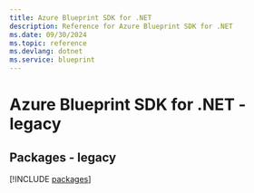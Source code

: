 ```yaml
---
title: Azure Blueprint SDK for .NET
description: Reference for Azure Blueprint SDK for .NET
ms.date: 09/30/2024
ms.topic: reference
ms.devlang: dotnet
ms.service: blueprint
---
```

# Azure Blueprint SDK for .NET - legacy
## Packages - legacy
[!INCLUDE [packages](blueprint-index.md)]